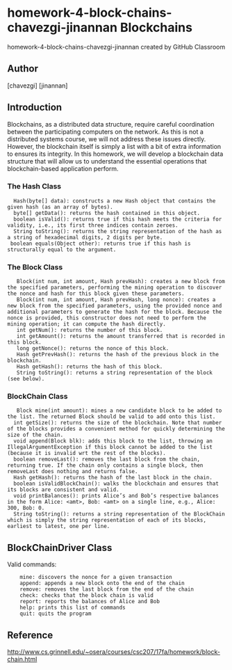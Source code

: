 # homework-4-block-chains-chavezgi-jinannan Blockchains
homework-4-block-chains-chavezgi-jinannan created by GitHub Classroom

## Author 
[chavezgi] [jinannan]

## Introduction
Blockchains, as a distributed data structure, require careful coordination between the participating computers on the network. As this is not a distributed systems course, we will not address these issues directly. However, the blockchain itself is simply a list with a bit of extra information to ensures its integrity. In this homework, we will develop a blockchain data structure that will allow us to understand the essential operations that blockchain-based application perform.

### The Hash Class
```
  Hash(byte[] data): constructs a new Hash object that contains the given hash (as an array of bytes). 
  byte[] getData(): returns the hash contained in this object. 
  boolean isValid(): returns true if this hash meets the criteria for validity, i.e., its first three indices contain zeroes. 
  String toString(): returns the string representation of the hash as a string of hexadecimal digits, 2 digits per byte. 
 boolean equals(Object other): returns true if this hash is structurally equal to the argument.
```

### The Block Class
```
   Block(int num, int amount, Hash prevHash): creates a new block from the specified parameters, performing the mining operation to discover the nonce and hash for this block given these parameters.
   Block(int num, int amount, Hash prevHash, long nonce): creates a new block from the specified parameters, using the provided nonce and additional parameters to generate the hash for the block. Because the nonce is provided, this constructor does not need to perform the mining operation; it can compute the hash directly.
   int getNum(): returns the number of this block.
   int getAmount(): returns the amount transferred that is recorded in this block.
   long getNonce(): returns the nonce of this block.
   Hash getPrevHash(): returns the hash of the previous block in the blockchain.
   Hash getHash(): returns the hash of this block.
   String toString(): returns a string representation of the block (see below).
```


### BlockChain Class

```
   Block mine(int amount): mines a new candidate block to be added to the list. The returned Block should be valid to add onto this list.
  int getSize(): returns the size of the blockchain. Note that number of the blocks provides a convenient method for quickly determining the size of the chain.
  void append(Block blk): adds this block to the list, throwing an IllegalArgumentException if this block cannot be added to the list (because it is invalid wrt the rest of the blocks).
  boolean removeLast(): removes the last block from the chain, returning true. If the chain only contains a single block, then removeLast does nothing and returns false.
  Hash getHash(): returns the hash of the last block in the chain.
  boolean isValidBlockChain(): walks the blockchain and ensures that its blocks are consistent and valid.
  void printBalances(): prints Alice’s and Bob’s respective balances in the form Alice: <amt>, Bob: <amt> on a single line, e.g., Alice: 300, Bob: 0.
  String toString(): returns a string representation of the BlockChain which is simply the string representation of each of its blocks, earliest to latest, one per line.
```

## BlockChainDriver Class 

Valid commands:
```
    mine: discovers the nonce for a given transaction
    append: appends a new block onto the end of the chain
    remove: removes the last block from the end of the chain
    check: checks that the block chain is valid
    report: reports the balances of Alice and Bob
    help: prints this list of commands
    quit: quits the program
```
## Reference
http://www.cs.grinnell.edu/~osera/courses/csc207/17fa/homework/block-chain.html
